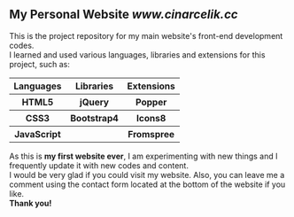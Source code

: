 <h2>My Personal Website <em>www.cinarcelik.cc</em></h2>

<p>This is the project repository for my main website's front-end development codes.<br>I learned and used various languages, libraries and extensions for this project, such as:</p>
<table>
  <tr>
    <th>Languages</th>
    <th>Libraries</th>
    <th>Extensions</th>
  </tr>
  <tr>
    <th>HTML5</th>
    <th>jQuery</th>
    <th>Popper</th>
  </tr>
  <tr>
    <th>CSS3</th>
    <th>Bootstrap4</th>
    <th>Icons8</th>
  </tr>
  <tr>
    <th>JavaScript</th>
    <th></th>
    <th>Fromspree</th>
  </tr>
</table>
<p>As this is <strong>my first website ever</strong>, I am experimenting with new things and I frequently update it with new codes and content.<br>I would be very glad if you could visit my website. Also, you can leave me a comment using the contact form located at the bottom of the website if you like.<br><strong>Thank you!</strong></p>
